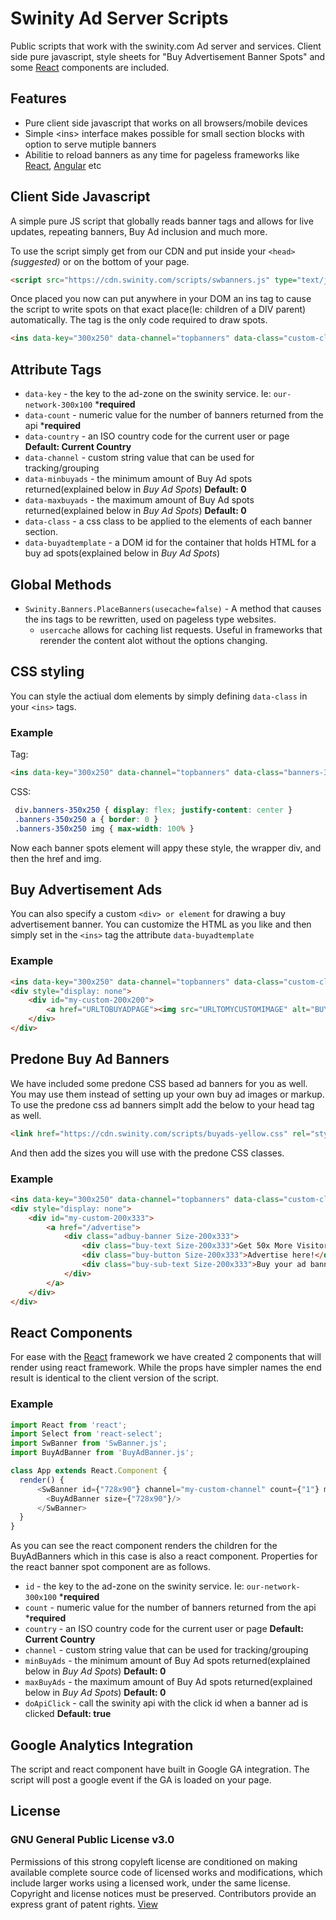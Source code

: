 # Swinity Ad Server Scripts
Public scripts that work with the swinity.com Ad server and services. Client side pure javascript, style sheets for
 "Buy Advertisement Banner Spots" and some [React](https://reactjs.org) components are included.
 
## Features
- Pure client side javascript that works on all browsers/mobile devices
- Simple &lt;ins&gt; interface makes possible for small section blocks with option to serve mutiple banners 
- Abilitie to reload banners as any time for pageless frameworks like [React](https://reactjs.org), [Angular](https://angular.io) etc

## Client Side Javascript
A simple pure JS script that globally reads banner tags and allows for live updates, repeating banners, Buy Ad inclusion and much more.

To use the script simply get from our CDN and put inside your `<head>` _(suggested)_ or on the bottom of your page.

```html
<script src="https://cdn.swinity.com/scripts/swbanners.js" type="text/javascript"/>
```

Once placed you now can put anywhere in your DOM an ins tag to cause the script to write spots on that exact place(Ie: children of a DIV parent) automatically. 
The tag is the only code required to draw spots.

```html
<ins data-key="300x250" data-channel="topbanners" data-class="custom-class" data-count="2" data-minbuyads="1" data-maxbuyads="1" />
```

## Attribute Tags
- `data-key` - the key to the ad-zone on the swinity service. Ie: `our-network-300x100` ***required**
- `data-count` - numeric value for the number of banners returned from the api ***required**
- `data-country` - an ISO country code for the current user or page **Default: Current Country**
- `data-channel` - custom string value that can be used for tracking/grouping
- `data-minbuyads` - the minimum amount of Buy Ad spots returned(explained below in _Buy Ad Spots_) **Default: 0**
- `data-maxbuyads` - the maximum amount of Buy Ad spots returned(explained below in _Buy Ad Spots_) **Default: 0**
- `data-class` - a css class to be applied to the elements of each banner section.
- `data-buyadtemplate` - a DOM id for the container that holds HTML for a buy ad spots(explained below in _Buy Ad Spots_) 

## Global Methods
- `Swinity.Banners.PlaceBanners(usecache=false)` - A method that causes the ins tags to be rewritten, used on pageless type websites.
  - `usercache` allows for caching list requests. Useful in frameworks that rerender the content alot without the options changing.

## CSS styling
You can style the actiual dom elements by simply defining `data-class` in your `<ins>` tags.
### Example

Tag:
```html
<ins data-key="300x250" data-channel="topbanners" data-class="banners-350x250" data-count="2" data-minbuyads="1" data-maxbuyads="1" />
```

CSS:
```css
 div.banners-350x250 { display: flex; justify-content: center }
 .banners-350x250 a { border: 0 }
 .banners-350x250 img { max-width: 100% }
```
Now each banner spots element will appy these style, the wrapper div, and then the href and img.


## Buy Advertisement Ads
You can also specify a custom `<div> or element` for drawing a buy advertisement banner. You can customize the HTML as you
 like and then simply set in the `<ins>` tag the attribute `data-buyadtemplate`
 
### Example

```html
<ins data-key="300x250" data-channel="topbanners" data-class="custom-class" data-count="2" data-minbuyads="1" data-buyadtemplate="my-custom-200x200" />
<div style="display: none">
    <div id="my-custom-200x200">
        <a href="URLTOBUYADPAGE"><img src="URLTOMYCUSTOMIMAGE" alt="BUY Now"</a>
    </div>
</div>  
```

## Predone Buy Ad Banners
We have included some predone CSS based ad banners for you as well. You may use them instead of setting up your own buy ad images or markup. To use the predone css ad banners simplt add the below to your head tag as well.

```html
<link href="https://cdn.swinity.com/scripts/buyads-yellow.css" rel="stylesheet">
```

And then add the sizes you will use with the predone CSS classes.

### Example

```html
<ins data-key="300x250" data-channel="topbanners" data-class="custom-class" data-count="2" data-minbuyads="1" data-buyadtemplate="my-custom-200x200" />
<div style="display: none">
    <div id="my-custom-200x333">
        <a href="/advertise">
            <div class="adbuy-banner Size-200x333">
                <div class="buy-text Size-200x333">Get 50x More Visitors!</div>
                <div class="buy-button Size-200x333">Advertise here!</div>
                <div class="buy-sub-text Size-200x333">Buy your ad banner right now</div>
            </div>
        </a>
    </div>
</div>  
```


## React Components
For ease with the [React](https://reactjs.org) framework we have created 2 components that will render using react framework. While the props have simpler names
the end result is identical to the client version of the script.

### Example
```javascript
import React from 'react';
import Select from 'react-select';
import SwBanner from 'SwBanner.js';
import BuyAdBanner from 'BuyAdBanner.js';

class App extends React.Component {
  render() {
      <SwBanner id={"728x90"} channel="my-custom-channel" count={"1"} minBuyAds={"0"} maxBuyAds={"0"} className={"my-custom-class"}>
        <BuyAdBanner size={"728x90"}/>
      </SwBanner>
  }
}
```

As you can see the react component renders the children for the BuyAdBanners which in this case is also a react component.
Properties for the react banner spot component are as follows.
- `id` - the key to the ad-zone on the swinity service. Ie: `our-network-300x100` ***required**
- `count` - numeric value for the number of banners returned from the api ***required**
- `country` - an ISO country code for the current user or page **Default: Current Country**
- `channel` - custom string value that can be used for tracking/grouping
- `minBuyAds` - the minimum amount of Buy Ad spots returned(explained below in _Buy Ad Spots_) **Default: 0**
- `maxBuyAds` - the maximum amount of Buy Ad spots returned(explained below in _Buy Ad Spots_) **Default: 0**
- `doApiClick` - call the swinity api with the click id when a banner ad is clicked **Default: true**


## Google Analytics Integration
The script and react component have built in Google GA integration. The script will post a google event if the GA is loaded on your page.

## License

### GNU General Public License v3.0
Permissions of this strong copyleft license are conditioned on making available complete source code of licensed works and modifications, which include larger works using a licensed work, under the same license. Copyright and license notices must be preserved. Contributors provide an express grant of patent rights. [View](LICENSE)
